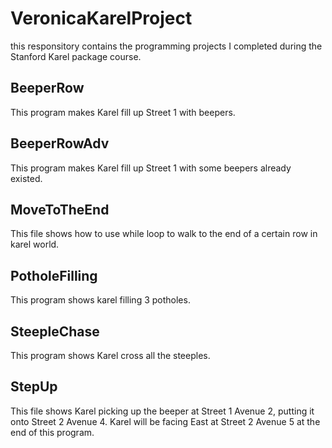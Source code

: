 # VeronicaKarelProject
this responsitory contains the programming projects I completed during the Stanford Karel package course.

## BeeperRow
  This program makes Karel fill up Street 1 with beepers.
## BeeperRowAdv
  This program makes Karel fill up Street 1 with some beepers already existed.
## MoveToTheEnd
  This file shows how to use while loop to walk to the end of a certain row in karel world.
## PotholeFilling
  This program shows karel filling 3 potholes.
## SteepleChase
  This program shows Karel cross all the steeples.
## StepUp
  This file shows Karel picking up the beeper at Street 1 Avenue 2, putting it onto Street 2 Avenue 4. Karel will be facing East at Street 2 Avenue 5 at the end of this program.
